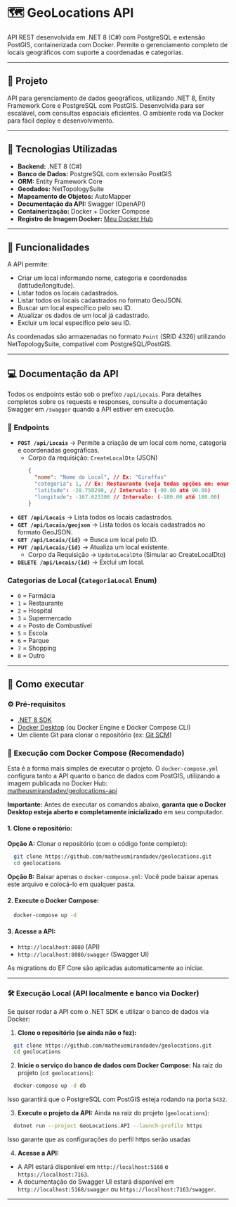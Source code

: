 # 🗺️ GeoLocations API

API REST desenvolvida em .NET 8 (C#) com PostgreSQL e extensão PostGIS, containerizada com Docker. Permite o gerenciamento completo de locais geográficos com suporte a coordenadas e categorias.

---

## 📖 Projeto
API para gerenciamento de dados geográficos, utilizando .NET 8, Entity Framework Core e PostgreSQL com PostGIS. Desenvolvida para ser escalável, com consultas espaciais eficientes. O ambiente roda via Docker para fácil deploy e desenvolvimento.

---

## 📌 Tecnologias Utilizadas
- **Backend:** .NET 8 (C#)
- **Banco de Dados:** PostgreSQL com extensão PostGIS
- **ORM:** Entity Framework Core
- **Geodados:** NetTopologySuite
- **Mapeamento de Objetos:** AutoMapper
- **Documentação da API:** Swagger (OpenAPI)
- **Containerização:** Docker + Docker Compose
- **Registro de Imagem Docker:** [Meu Docker Hub](https://hub.docker.com/r/matheusmirandadev/geolocations-api)

---

## 🔗 Funcionalidades

A API permite:
- Criar um local informando nome, categoria e coordenadas (latitude/longitude).
- Listar todos os locais cadastrados.
- Listar todos os locais cadastrados no formato GeoJSON.
- Buscar um local específico pelo seu ID.
- Atualizar os dados de um local já cadastrado.
- Excluir um local específico pelo seu ID.

As coordenadas são armazenadas no formato `Point` (SRID 4326) utilizando NetTopologySuite, compatível com PostgreSQL/PostGIS.

---

## 💻 Documentação da API
Todos os endpoints estão sob o prefixo `/api/Locais`. Para detalhes completos sobre os requests e responses, consulte a documentação Swagger em `/swagger` quando a API estiver em execução.

### 🔹 Endpoints

- **`POST /api/Locais`** → Permite a criação de um local com nome, categoria e coordenadas geográficas.
    - Corpo da requisição: `CreateLocalDto` (JSON)
        ```json
        {
          "nome": "Nome do Local", // Ex: "Giraffas"
          "categoria": 1, // Ex: Restaurante (veja todas opções em: enum CategoriaLocal)
          "latitude": -28.750290, // Intervalo: (-90.00 até 90.00)
          "longitude": -167.623308 // Intervalo: (-180.00 até 180.00)
        }
        ```

* **`GET /api/Locais`** → Lista todos os locais cadastrados.
* **`GET /api/Locais/geojson`** → Lista todos os locais cadastrados no formato GeoJSON.
* **`GET /api/Locais/{id}`** → Busca um local pelo ID.
* **`PUT /api/Locais/{id}`** → Atualiza um local existente.
    * Corpo da Requisição → `UpdateLocalDto` (Simular ao CreateLocalDto)
* **`DELETE /api/Locais/{id}`** → Exclui um local.

### Categorias de Local (`CategoriaLocal` Enum)

* `0` = Farmácia
* `1` = Restaurante
* `2` = Hospital
* `3` = Supermercado
* `4` = Posto de Combustível
* `5` = Escola
* `6` = Parque
* `7` = Shopping
* `8` = Outro

---

## 🚀 Como executar

### ⚙️ Pré-requisitos
- [.NET 8 SDK](https://dotnet.microsoft.com/download/dotnet/8.0)
- [Docker Desktop](https://www.docker.com/products/docker-desktop/) (ou Docker Engine e Docker Compose CLI)
- Um cliente Git para clonar o repositório (ex: [Git SCM](https://git-scm.com/downloads))

### 🐳 Execução com Docker Compose (Recomendado)

Esta é a forma mais simples de executar o projeto. O `docker-compose.yml` configura tanto a API quanto o banco de dados com PostGIS, utilizando a imagem publicada no Docker Hub:  
 [matheusmirandadev/geolocations-api](https://hub.docker.com/r/matheusmirandadev/geolocations-api)

 **Importante:** Antes de executar os comandos abaixo, **garanta que o Docker Desktop esteja aberto e completamente inicializado** em seu computador.

#### 1. Clone o repositório:

**Opção A:** Clonar o repositório (com o código fonte completo):
```bash
  git clone https://github.com/matheusmirandadev/geolocations.git
  cd geolocations
```

**Opção B:** Baixar apenas o `docker-compose.yml`:
Você pode baixar apenas este arquivo e colocá-lo em qualquer pasta.

#### 2. Execute o Docker Compose:
```bash
  docker-compose up -d
```

#### 3. Acesse a API:
- `http://localhost:8080` (API)
- `http://localhost:8080/swagger` (Swagger UI)

As migrations do EF Core são aplicadas automaticamente ao iniciar.

---

### 🛠️ Execução Local (API localmente e banco via Docker)

Se quiser rodar a API com o .NET SDK e utilizar o banco de dados via Docker:

1.  **Clone o repositório (se ainda não o fez):**
```bash
  git clone https://github.com/matheusmirandadev/geolocations.git
  cd geolocations
```
2.  **Inicie o serviço do banco de dados com Docker Compose:**
  Na raiz do projeto (`cd geolocations`):
  ```bash
    docker-compose up -d db
  ```
  Isso garantirá que o PostgreSQL com PostGIS esteja rodando na porta `5432`.

3.  **Execute o projeto da API:**
  Ainda na raiz do projeto (`geolocations`):
  ```bash
    dotnet run --project GeoLocations.API --launch-profile https
  ```
Isso garante que as configurações do perfil https serão usadas

4.  **Acesse a API:**
  * A API estará disponível em `http://localhost:5168` e `https://localhost:7163`.
  * A documentação do Swagger UI estará disponível em `http://localhost:5168/swagger` ou `https://localhost:7163/swagger`.

---
